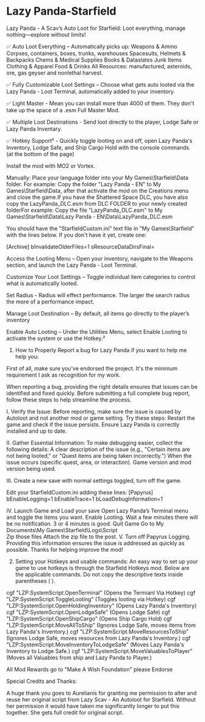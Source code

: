 # Lazy Panda-Starfield
Lazy Panda - A Scav’s Auto Loot for Starfield: Loot everything, manage nothing—explore without limits!

✅ Auto Loot Everything – Automatically picks up:
    Weapons & Ammo
    Corpses, containers, boxes, trunks, warehouses
    Spacesuits, Helmets & Backpacks
    Chems & Medical Supplies
    Books & Dataslates
    Junk Items
    Clothing & Apparel
    Food & Drinks
    All Resources: manufactured, asteroids, ore, gas geyser and nonlethal harvest.
    
✅ Fully Customizable Loot Settings – Choose what gets auto looted via the Lazy Panda - Loot Terminal, automatically added to your inventory.

✅ Light Master - Mean you can install more than 4000 of them. They don't take up the space of a .esm Full Master Mod.

✅ Multiple Loot Destinations - Send loot directly to the player, Lodge Safe or Lazy Panda Inventary.

✅ Hotkey Support² - Quickly toggle looting on and off, open Lazy Panda's Inventory, Lodge Safe, and Ship Cargo Hold with the console commands. (at the bottom of the page)

Install the mod with MO2 or Vortex.

Manually: Place your language folder into your My Games\Starfield\Data folder.
For example: Copy the folder "Lazy Panda - EN" to My Games\Starfield\Data, after that activate the mod on the Creations menu and close the game.If you have the Shattered Space DLC, you have also copy the LazyPanda_DLC.esm from DLC FOLDER to your newly created folderFor example: Copy the file "LazyPanda_DLC.esm" to My Games\Starfield\Data\Lazy Panda - EN\Data\LazyPanda_DLC.esm

﻿You should have the "StarfieldCustom.ini" text file in "My Games\Starfield" with the lines below. If you don't have it yet, create one:

﻿﻿[Archive]
﻿bInvalidateOlderFiles=1
﻿sResourceDataDirsFinal=

Access the Looting Menu – Open your inventory, navigate to the Weapons section, and launch the Lazy Panda - Loot Terminal.

Customize Your Loot Settings – Toggle individual item categories to control what is automatically looted.

Set Radius - Radius will effect performance. The larger the search radius the more of a performance impact.

Manage Loot Destination – By default, all items go directly to the player’s inventory

Enable Auto Looting – Under the Utilities Menu, select Enable Looting to activate the system or use the Hotkey.²

1) How to Properly Report a bug for Lazy Panda if you want to help me help you:

First of all, make sure you've endorsed the project. It's the minimum requirement I ask as recognition for my work.

When reporting a bug, providing the right details ensures that issues can be identified and fixed quickly. Before submitting a full complete bug report, follow these steps to help streamline the process.

I. Verify the Issue: Before reporting, make sure the issue is caused by Autoloot and not another mod or game setting. Try these steps:
Restart the game and check if the issue persists.
Ensure Lazy Panda is correctly installed and up to date.

II. Gather Essential Information: To make debugging easier, collect the following details:
A clear description of the issue (e.g., "Certain items are not being looted," or "Quest items are being taken incorrectly.")
When the issue occurs (specific quest, area, or interaction).
Game version and mod version being used.

III. Create a new save with normal settings toggled, turn off the game.

Edit your StarfieldCustom.ini adding these lines:
[Papyrus]
bEnableLogging=1
bEnableTrace=1
bLoadDebugInformation=1

IV. Launch Game and Load your save
Open Lazy Panda’s Terminal menu and toggle the items you want.
Enable Looting.
Wait a few minutes there will be no notification. 3 or 4 minutes is good.
Quit Game
Go to My Documents\My Games\Starfield\Logs\Script\
Zip those files
Attach the zip file to the post.
V. Turn off Papyrus Logging.
Providing this information ensures the issue is addressed as quickly as possible. Thanks for helping improve the mod! 

2) Setting your Hotkeys and usable commands: An easy way to set up your game to use hotkeys is through the Starfield Hotkeys mod. Below are the applicable commands. Do not copy the descriptive texts inside parentheses ( ).

cgf "LZP:SystemScript.OpenTerminal" (Opens the Termianl Via Hotkey)
cgf "LZP:SystemScript.ToggleLooting" (Toggles looting via Hotkey)
cgf "LZP:SystemScript.OpenHoldingInventory" (Opens Lazy Panda's Inventory)
cgf "LZP:SystemScript.OpenLodgeSafe" (Opens Lodge Safe)
cgf "LZP:SystemScript.OpenShipCargo" (Opens Ship Cargo Hold)
cgf "LZP:SystemScript.MoveAllToShip" (Ignores Lodge Safe, moves items from Lazy Panda's Inventory.)
cgf "LZP:SystemScript.MoveResourcesToShip" (Ignores Lodge Safe, moves resources from Lazy Panda's Inventory.)
cgf "LZP:SystemScript.MoveInventoryToLodgeSafe" (Moves Lazy Panda's Inventory to Lodge Safe.)
cgf "LZP:SystemScript.MoveValuablesToPlayer" (Moves all Valuables from ship and Lazy Panda to Player.)

All Mod Rewards go to "Make A Wish Foundation" please Endorse

Special Credits and Thanks:

A huge thank you goes to Aurelianis for granting me permission to alter and reuse her original script from Lazy Scav - An Autoloot for
Starfield. Without her permission it would have taken me significantly longer to put this together. She gets full credit for original script.
